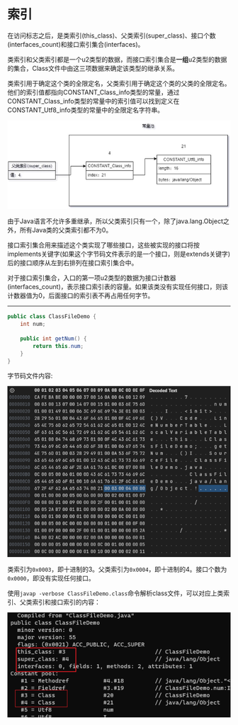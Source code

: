 # 索引

在访问标志之后，是类索引(this_class)、父类索引(super_class)、接口个数(interfaces_count)和接口索引集合(interfaces)。

类索引和父类索引都是一个u2类型的数据，而接口索引集合是**一组**u2类型的数据的集合，Class文件中由这三项数据来确定该类型的继承关系。

类索引用于确定这个类的全限定名，父类索引用于确定这个类的父类的全限定名。他们的索引值都指向CONSTANT_Class_info类型的常量，通过CONSTANT_Class_info类型的常量中的索引值可以找到定义在CONSTANT_Utf8_info类型的常量中的全限定名字符串。

![](../../img/super_class.jpg)

由于Java语言不允许多重继承，所以父类索引只有一个，除了java.lang.Object之外，所有Java类的父类索引都不为0。

接口索引集合用来描述这个类实现了哪些接口，这些被实现的接口将按implements关键字(如果这个字节码文件表示的是一个接口，则是extends关键字)后的接口顺序从左到右排列在接口索引集合中。

对于接口索引集合，入口的第一项u2类型的数据为接口计数器(interfaces_count)，表示接口索引表的容量。如果该类没有实现任何接口，则该计数器值为0，后面接口的索引表不再占用任何字节。

---

```java
public class ClassFileDemo {
    int num;

    public int getNum() {
        return this.num;
    }
}
```

字节码文件内容:

![](../../img/class_file4.png)

类索引为`0x0003`，即十进制的3。父类索引为`0x0004`，即十进制的4。接口个数为`0x0000`，即没有实现任何接口。

使用`javap -verbose ClassFileDemo.class`命令解析class文件，可以对应上类索引、父类索引和接口索引的内容：

![](../../img/javap3.png)

